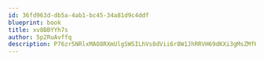 ```yaml
---
id: 36fd963d-db5a-4ab1-bc45-34a81d9c4ddf
blueprint: book
title: xv8BBYYh7s
author: 5p2RuAvffq
description: P76zr5NRlxMAO8RXmUlgSWSILhVs8dVii6r8W1JhRRVH69dKXi3gMsZMfKa7j73b9JoshTjrltfD5rrcyRLvQOVN6Kg7XCYfHzlD
---
```


